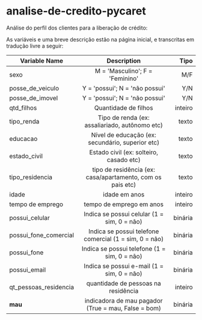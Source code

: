 # analise-de-credito-pycaret

Análise do perfil dos clientes para a liberação de crédito:

As variáveis e uma breve descrição estão na página inicial, e transcritas em tradução livre a seguir:

| Variable Name            | Description                                         | Tipo  |
| ------------------------ |:---------------------------------------------------:| -----:|
| sexo| M = 'Masculino'; F = 'Feminino' |M/F|
| posse_de_veiculo| Y = 'possui'; N = 'não possui' |Y/N|
| posse_de_imovel| Y = 'possui'; N = 'não possui' |Y/N|
| qtd_filhos| Quantidade de filhos |inteiro|
| tipo_renda|Tipo de renda (ex: assaliariado, autônomo etc) | texto |
| educacao| Nível de educação (ex: secundário, superior etc) |texto|
| estado_civil | Estado civil (ex: solteiro, casado etc)| texto |
| tipo_residencia | tipo de residência (ex: casa/apartamento, com os pais etc) | texto |
| idade | idade em anos |inteiro|
| tempo de emprego | tempo de emprego em anos |inteiro|
| possui_celular | Indica se possui celular (1 = sim, 0 = não) |binária|
| possui_fone_comercial | Indica se possui telefone comercial (1 = sim, 0 = não) |binária|
| possui_fone | Indica se possui telefone (1 = sim, 0 = não) |binária|
| possui_email | Indica se possui e-mail (1 = sim, 0 = não) |binária|
| qt_pessoas_residencia | quantidade de pessoas na residência |inteiro|
| **mau** | indicadora de mau pagador (True = mau, False = bom) |binária|
